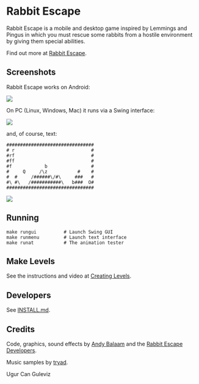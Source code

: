 Rabbit Escape
=============

Rabbit Escape is a mobile and desktop game inspired by Lemmings
and Pingus in which you must rescue some rabbits from a hostile
environment by giving them special abilities.

Find out more at [Rabbit Escape](http://artificialworlds.net/rabbit-escape).

Screenshots
-----------

Rabbit Escape works on Android:

![](https://raw.githubusercontent.com/andybalaam/rabbit-escape/master/doc/rabbitescape-android.png)

On PC (Linux, Windows, Mac) it runs via a Swing interface:

![](https://raw.githubusercontent.com/andybalaam/rabbit-escape/master/doc/minilevel/rabbitescape-minilevel.gif)

and, of course, text:

    ################################
    # r                            #
    #rf                            #
    #ff                            #
    #f            b                #
    #     Q     /\z           #    #
    #  #     /######\/#\     ###   #
    #\ #\   /###########\   b###  O#
    ################################

![](https://raw.githubusercontent.com/andybalaam/rabbit-escape/master/doc/minilevel/rabbitescape-minilevel-text.gif)

Running
-------

    make rungui          # Launch Swing GUI
    make runmenu         # Launch text interface
    make runat           # The animation tester

Make Levels
-----------

See the instructions and video at [Creating Levels](http://artificialworlds.net/rabbit-escape/create-levels.html).

Developers
----------

See [INSTALL.md](https://github.com/andybalaam/rabbit-escape/blob/master/INSTALL.md).

Credits
-------

Code, graphics, sound effects by [Andy Balaam](http://www.artificialworlds.net) and the [Rabbit Escape Developers](https://github.com/andybalaam/rabbit-escape/graphs/contributors).

Music samples by [tryad](http://tryad.org/).

Ugur Can Guleviz
